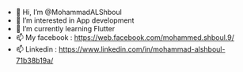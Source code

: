 - 👋 Hi, I’m @MohammadALShboul
- 👀 I’m interested in App development
- 🌱 I’m currently learning Flutter
- 📫 My facebook : https://web.facebook.com/mohammed.shboul.9/
- 📫 Linkedin : https://www.linkedin.com/in/mohammad-alshboul-71b38b19a/
<!---
MohammadALShboul99/MohammadALShboul99 is a ✨ special ✨ repository because its `README.md` (this file) appears on your GitHub profile.
You can click the Preview link to take a look at your changes.
--->
